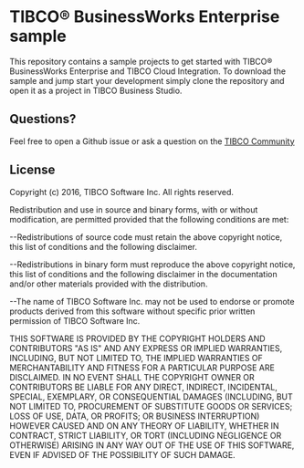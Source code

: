 # TIBCO® BusinessWorks Enterprise sample
This repository contains a sample projects to get started with TIBCO® BusinessWorks Enterprise and TIBCO Cloud Integration. To download the sample and jump start your development simply clone the repository and open it as a project in TIBCO Business Studio.

## Questions?
Feel free to open a Github issue or ask a question on the [TIBCO Community](https://community.tibco.com)

## License
Copyright (c) 2016, TIBCO Software Inc.
All rights reserved.

Redistribution and use in source and binary forms, with or without
modification, are permitted provided that the following conditions are
met:

--Redistributions of source code must retain the above copyright notice,
this list of conditions and the following disclaimer.

--Redistributions in binary form must reproduce the above copyright
notice, this list of conditions and the following disclaimer in the
documentation and/or other materials provided with the distribution.

--The name of TIBCO Software Inc. may not be used to endorse or promote
products derived from this software without specific prior written
permission of TIBCO Software Inc.


THIS SOFTWARE IS PROVIDED BY THE COPYRIGHT HOLDERS AND CONTRIBUTORS "AS
IS" AND ANY EXPRESS OR IMPLIED WARRANTIES, INCLUDING, BUT NOT LIMITED TO,
THE IMPLIED WARRANTIES OF MERCHANTABILITY AND FITNESS FOR A PARTICULAR
PURPOSE ARE DISCLAIMED. IN NO EVENT SHALL THE COPYRIGHT OWNER OR
CONTRIBUTORS BE LIABLE FOR ANY DIRECT, INDIRECT, INCIDENTAL, SPECIAL,
EXEMPLARY, OR CONSEQUENTIAL DAMAGES (INCLUDING, BUT NOT LIMITED TO,
PROCUREMENT OF SUBSTITUTE GOODS OR SERVICES; LOSS OF USE, DATA, OR
PROFITS; OR BUSINESS INTERRUPTION) HOWEVER CAUSED AND ON ANY THEORY OF
LIABILITY, WHETHER IN CONTRACT, STRICT LIABILITY, OR TORT (INCLUDING
NEGLIGENCE OR OTHERWISE) ARISING IN ANY WAY OUT OF THE USE OF THIS
SOFTWARE, EVEN IF ADVISED OF THE POSSIBILITY OF SUCH DAMAGE.
